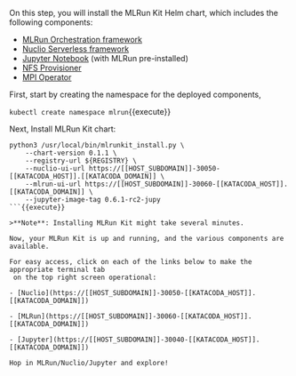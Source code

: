 On this step, you will install the MLRun Kit Helm chart, which includes the following components:

- [MLRun Orchestration framework](https://github.com/mlrun/mlrun)
- [Nuclio Serverless framework](https://github.com/nuclio/nuclio)
- [Jupyter Notebook](https://github.com/jupyterlab/jupyterlab) (with MLRun pre-installed)
- [NFS Provisioner](https://github.com/kubernetes-retired/external-storage/tree/master/nfs)
- [MPI Operator](https://github.com/kubeflow/mpi-operator)

First, start by creating the namespace for the deployed components,

`kubectl create namespace mlrun`{{execute}}

Next, Install MLRun Kit chart:

```shell
python3 /usr/local/bin/mlrunkit_install.py \
    --chart-version 0.1.1 \
    --registry-url ${REGISTRY} \
    --nuclio-ui-url https://[[HOST_SUBDOMAIN]]-30050-[[KATACODA_HOST]].[[KATACODA_DOMAIN]] \
    --mlrun-ui-url https://[[HOST_SUBDOMAIN]]-30060-[[KATACODA_HOST]].[[KATACODA_DOMAIN]] \
    --jupyter-image-tag 0.6.1-rc2-jupy
```{{execute}}

>**Note**: Installing MLRun Kit might take several minutes.

Now, your MLRun Kit is up and running, and the various components are available.

For easy access, click on each of the links below to make the appropriate terminal tab
 on the top right screen operational:

- [Nuclio](https://[[HOST_SUBDOMAIN]]-30050-[[KATACODA_HOST]].[[KATACODA_DOMAIN]])

- [MLRun](https://[[HOST_SUBDOMAIN]]-30060-[[KATACODA_HOST]].[[KATACODA_DOMAIN]])

- [Jupyter](https://[[HOST_SUBDOMAIN]]-30040-[[KATACODA_HOST]].[[KATACODA_DOMAIN]])

Hop in MLRun/Nuclio/Jupyter and explore!
